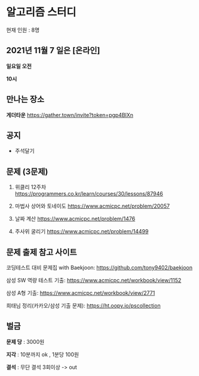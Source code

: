 # 알고리즘 스터디

현재 인원 : 8명

 

## 2021년 11월 7 일은 [온라인]

__일요일 오전__

__10시__


## 만나는 장소

__게더타운__
https://gather.town/invite?token=pgp4BlXn

## 공지

- 주석달기


## 문제 (3문제)

1. 위클리 12주차
https://programmers.co.kr/learn/courses/30/lessons/87946 

2. 마법사 상어와 토네이도
https://www.acmicpc.net/problem/20057

3. 날짜 계산
https://www.acmicpc.net/problem/1476

4. 주사위 굴리기
https://www.acmicpc.net/problem/14499

## 문제 출제 참고 사이트 
코딩테스트 대비 문제집 with Baekjoon: https://github.com/tony9402/baekjoon

삼성 SW 역량 테스트 기출: https://www.acmicpc.net/workbook/view/1152

삼성 A형 기출: https://www.acmicpc.net/workbook/view/2771

희태님 정리(카카오/삼성 기출 문제): https://ht.oopy.io/pscollection

## 벌금

__문제 당__ : 3000원

__지각__ :  10분까지 ok , 1분당 100원

__결석__ : 무단 결석 3회이상  -> out
